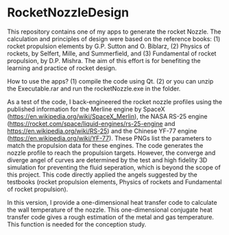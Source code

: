 # RocketNozzleDesign
This repository contains one of my apps to generate the rocket Nozzle. The calculation and principles of design were based on the reference books: (1) rocket propulsion elements by G.P. Sutton and O. Biblarz, (2) Physics of rockets, by Selfert, Mille, and Summerfield, and (3) Fundamental of rocket propulsion, by D.P. Mishra. The aim of this effort is for benefiting the learning and practice of rocket design.  
  
How to use the apps?
  (1) compile the code using Qt.
  (2) or you can unzip the Executable.rar and run the rocketNozzle.exe in the folder.
  
As a test of the code, I back-engineered the rocket nozzle profiles using the published information for the Merline engine by SpaceX (https://en.wikipedia.org/wiki/SpaceX_Merlin), the NASA RS-25 engine (https://rocket.com/space/liquid-engines/rs-25-engine and https://en.wikipedia.org/wiki/RS-25) and the Chinese YF-77 engine (https://en.wikipedia.org/wiki/YF-77). These PNGs list the parameters to match the propulsion data for these engines. The code generates the nozzle profile to reach the propulsion targets. However, the converge and diverge angel of curves are determined by the test and high fidelity 3D simulation for preventing the fluid seperation, which is beyond the scope of this project. This code directly applied the angels suggested by the testbooks (rocket propulsion elements, Physics of rockets and Fundamental of rocket propulsion).

In this version, I provide a one-dimensional heat transfer code to calculate the wall temperature of the nozzle. This one-dimensional conjugate heat transfer code gives a rough estimation of the metal and gas temperature. This function is needed for the conception study. 
